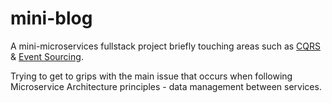 # mini-blog

A mini-microservices fullstack project briefly touching areas such as [CQRS](https://martinfowler.com/bliki/CQRS.html) & [Event Sourcing](https://martinfowler.com/eaaDev/EventSourcing.html).

Trying to get to grips with the main issue that occurs when following Microservice Architecture principles - data management between services.
